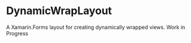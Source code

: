 # DynamicWrapLayout
A Xamarin.Forms layout for creating dynamically wrapped views. Work in Progress
